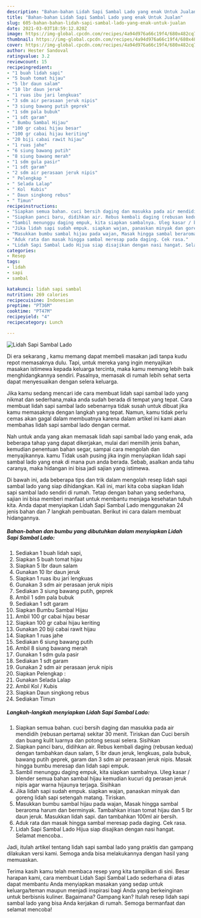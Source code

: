```yaml
---
description: "Bahan-bahan Lidah Sapi Sambal Lado yang enak Untuk Jualan"
title: "Bahan-bahan Lidah Sapi Sambal Lado yang enak Untuk Jualan"
slug: 605-bahan-bahan-lidah-sapi-sambal-lado-yang-enak-untuk-jualan
date: 2021-03-03T18:59:12.820Z
image: https://img-global.cpcdn.com/recipes/4a94d976a66c19f4/680x482cq70/lidah-sapi-sambal-lado-foto-resep-utama.jpg
thumbnail: https://img-global.cpcdn.com/recipes/4a94d976a66c19f4/680x482cq70/lidah-sapi-sambal-lado-foto-resep-utama.jpg
cover: https://img-global.cpcdn.com/recipes/4a94d976a66c19f4/680x482cq70/lidah-sapi-sambal-lado-foto-resep-utama.jpg
author: Hester Sandoval
ratingvalue: 3.2
reviewcount: 15
recipeingredient:
- "1 buah lidah sapi"
- "5 buah tomat hijau"
- "5 lbr daun salam"
- "10 lbr daun jeruk"
- "1 ruas ibu jari lengkuas"
- "3 sdm air perasaan jeruk nipis"
- "3 siung bawang putih geprek"
- "1 sdm pala bubuk"
- "1 sdt garam"
- " Bumbu Sambal Hijau"
- "100 gr cabai hijau besar"
- "100 gr cabai hijau keriting"
- "20 biji cabai rawit hijau"
- "1 ruas jahe"
- "6 siung bawang putih"
- "8 siung bawang merah"
- "1 sdm gula pasir"
- "1 sdt garam"
- "2 sdm air perasaan jeruk nipis"
- " Pelengkap "
- " Selada Lalap"
- " Kol  Kubis"
- " Daun singkong rebus"
- " Timun"
recipeinstructions:
- "Siapkan semua bahan. cuci bersih daging dan masukka pada air mendidih (rebusan pertama) sekitar 30 menit. Tiriskan dan Cuci bersih dan buang kulit luarnya dan potong sesuai selera. Sisihkan"
- "Siapkan panci baru, didihkan air. Rebus kembali daging (rebusan kedua) dengan tambahkan daun salam, 5 lbr daun jeruk, lengkuas, pala bubuk, bawang putih geprek, garam dan 3 sdm air perasaan jeruk nipis. Masak hingga bumbu meresap dan lidah sapi empuk."
- "Sambil menunggu daging empuk, kita siapkan sambalnya. Uleg kasar / blender semua bahan sambal hijau kemudian kucuri dg perasan jeruk nipis agar warna hijaunya terjaga. Sisihkan"
- "Jika lidah sapi sudah empuk. siapkan wajan, panaskan minyak dan goreng lidah sapi setengah matang. Tiriskan."
- "Masukkan bumbu sambal hijau pada wajan, Masak hingga sambal beraroma harum dan berminyak. Tambahkan irisan tomat hijau dan 5 lbr daun jeruk. Masukkan lidah sapi. dan tambahkan 100ml air bersih."
- "Aduk rata dan masak hingga sambal meresap pada daging. Cek rasa."
- "Lidah Sapi Sambal Lado Hijua siap disajikan dengan nasi hangat. Selamat mencoba.."
categories:
- Resep
tags:
- lidah
- sapi
- sambal

katakunci: lidah sapi sambal 
nutrition: 269 calories
recipecuisine: Indonesian
preptime: "PT36M"
cooktime: "PT47M"
recipeyield: "4"
recipecategory: Lunch

---
```



![Lidah Sapi Sambal Lado](https://img-global.cpcdn.com/recipes/4a94d976a66c19f4/680x482cq70/lidah-sapi-sambal-lado-foto-resep-utama.jpg)

Di era  sekarang , kamu memang dapat membeli masakan jadi tanpa kudu repot memasaknya dulu. Tapi, untuk mereka yang ingin menyajikan masakan istimewa kepada keluarga tercinta, maka kamu memang lebih baik menghidangkannya sendiri. Pasalnya, memasak di rumah lebih sehat serta dapat menyesuaikan dengan selera keluarga.

Jika kamu sedang mencari ide cara membuat lidah sapi sambal lado yang nikmat dan sederhana,maka anda sudah berada di tempat yang tepat. Cara membuat lidah sapi sambal lado  sebenarnya tidak susah untuk dibuat jika kamu memasaknya dengan langkah yang tepat. Namun, kamu tidak perlu cemas akan gagal dalam membuatnya 
karena dalam artikel ini kami akan membahas lidah sapi sambal lado dengan cermat.  



Nah untuk anda yang akan memasak lidah sapi sambal lado yang enak, ada beberapa tahap yang dapat dikerjakan, mulai dari memilih jenis bahan, kemudian penentuan bahan segar, sampai cara mengolah dan menyajikannya. kamu Tidak usah pusing jika ingin menyiapkan lidah sapi sambal lado yang enak di mana pun anda berada. Sebab, asalkan anda  tahu caranya, maka hidangan ini bisa jadi sajian yang istimewa.

Di bawah ini, ada beberapa tips dan trik dalam mengolah resep lidah sapi sambal lado yang siap dihidangkan. Kali ini, mari kita coba siapkan lidah sapi sambal lado sendiri di rumah. Tetap dengan bahan yang sederhana, sajian ini bisa memberi manfaat untuk membantu menjaga kesehatan tubuh kita. Anda dapat menyiapkan Lidah Sapi Sambal Lado menggunakan 24 jenis bahan dan 7 langkah pembuatan. Berikut ini cara dalam membuat hidangannya.

<!--inarticleads1-->

##### Bahan-bahan dan bumbu yang dibutuhkan dalam menyiapkan Lidah Sapi Sambal Lado:

1. Sediakan 1 buah lidah sapi,
1. Siapkan 5 buah tomat hijau
1. Siapkan 5 lbr daun salam
1. Gunakan 10 lbr daun jeruk
1. Siapkan 1 ruas ibu jari lengkuas
1. Gunakan 3 sdm air perasaan jeruk nipis
1. Sediakan 3 siung bawang putih, geprek
1. Ambil 1 sdm pala bubuk
1. Sediakan 1 sdt garam
1. Siapkan  Bumbu Sambal Hijau
1. Ambil 100 gr cabai hijau besar
1. Siapkan 100 gr cabai hijau keriting
1. Gunakan 20 biji cabai rawit hijau
1. Siapkan 1 ruas jahe
1. Sediakan 6 siung bawang putih
1. Ambil 8 siung bawang merah
1. Gunakan 1 sdm gula pasir
1. Sediakan 1 sdt garam
1. Gunakan 2 sdm air perasaan jeruk nipis
1. Siapkan  Pelengkap :
1. Gunakan  Selada Lalap
1. Ambil  Kol / Kubis
1. Siapkan  Daun singkong rebus
1. Sediakan  Timun




<!--inarticleads2-->

##### Langkah-langkah menyiapkan Lidah Sapi Sambal Lado:

1. Siapkan semua bahan. cuci bersih daging dan masukka pada air mendidih (rebusan pertama) sekitar 30 menit. Tiriskan dan Cuci bersih dan buang kulit luarnya dan potong sesuai selera. Sisihkan
1. Siapkan panci baru, didihkan air. Rebus kembali daging (rebusan kedua) dengan tambahkan daun salam, 5 lbr daun jeruk, lengkuas, pala bubuk, bawang putih geprek, garam dan 3 sdm air perasaan jeruk nipis. Masak hingga bumbu meresap dan lidah sapi empuk.
1. Sambil menunggu daging empuk, kita siapkan sambalnya. Uleg kasar / blender semua bahan sambal hijau kemudian kucuri dg perasan jeruk nipis agar warna hijaunya terjaga. Sisihkan
1. Jika lidah sapi sudah empuk. siapkan wajan, panaskan minyak dan goreng lidah sapi setengah matang. Tiriskan.
1. Masukkan bumbu sambal hijau pada wajan, Masak hingga sambal beraroma harum dan berminyak. Tambahkan irisan tomat hijau dan 5 lbr daun jeruk. Masukkan lidah sapi. dan tambahkan 100ml air bersih.
1. Aduk rata dan masak hingga sambal meresap pada daging. Cek rasa.
1. Lidah Sapi Sambal Lado Hijua siap disajikan dengan nasi hangat. Selamat mencoba..




Jadi, itulah artikel tentang  lidah sapi sambal lado  yang praktis dan gampang dilakukan versi kami. Semoga anda bisa melakukannya dengan hasil yang memuaskan. 

Terima kasih kamu telah membaca resep yang kita tampilkan di sini. Besar harapan kami, cara membuat  Lidah Sapi Sambal Lado sederhana di atas dapat membantu Anda menyiapkan masakan yang sedap untuk keluarga/teman maupun menjadi inspirasi bagi Anda yang berkeinginan untuk berbisnis kuliner. Bagaimana? Gampang kan? Itulah resep lidah sapi sambal lado yang bisa Anda kerjakan di rumah. Semoga bermanfaat dan selamat mencoba!

